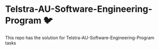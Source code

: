 # Telstra-AU-Software-Engineering-Program :bird:

This repo has the solution for Telstra-AU-Software-Engineering-Program tasks
